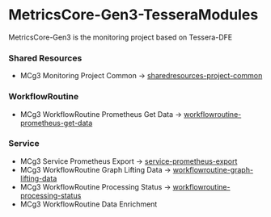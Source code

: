 # MetricsCore-Gen3-TesseraModules
MetricsCore-Gen3 is the monitoring project based on Tessera-DFE

### Shared Resources
- MCg3 Monitoring Project Common -> [sharedresources-project-common](sharedresources-project-common)

### WorkflowRoutine
- MCg3 WorkflowRoutine Prometheus Get Data -> [workflowroutine-prometheus-get-data](workflowroutine-prometheus-get-data)

### Service 
- MCg3 Service Prometheus Export -> [service-prometheus-export](service-prometheus-export)
- MCg3 WorkflowRoutine Graph Lifting Data -> [workflowroutine-graph-lifting-data](workflowroutine-graph-lifting-data)
- MCg3 WorkflowRoutine Processing Status -> [workflowroutine-processing-status](workflowroutine-processing-status)
- MCg3 WorkflowRoutine Data Enrichment
